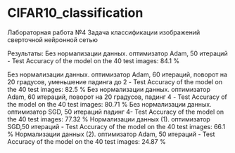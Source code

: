 # CIFAR10_classification
Лабораторная работа №4 Задача классификации изображений сверточной нейронной сетью

Результаты:
Без нормализации данных. оптимизатор Adam, 50 итераций - Test Accuracy of the model on the 40 test images: 84.1 %

Без нормализации данных. оптимизатор Adam, 60 итераций, поворот на 20 градусов, уменьшение падинга до 2 - Test Accuracy of the model on the 40 test images: 82.5 %
Без нормализации данных. оптимизатор Adam, 60 итераций, поворот на 20 градусов, падинг 4 - Test Accuracy of the model on the 40 test images: 80.71 %
Без нормализации данных. оптимизатор SGD, 50 итераций падинг 4- Test Accuracy of the model on the 40 test images: 77.32 %
Нормализации данных (1). оптимизатор SGD,50 итераций - Test Accuracy of the model on the 40 test images: 66.1 %
Нормализации данных (2). оптимизатор Adam, 50 итераций - Test Accuracy of the model on the 40 test images: 24.87 %
